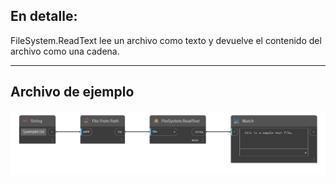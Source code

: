 ## En detalle:
FileSystem.ReadText lee un archivo como texto y devuelve el contenido del archivo como una cadena.
___
## Archivo de ejemplo

![FileSystem.ReadText](./DSCore.IO.FileSystem.ReadText_img.png)
